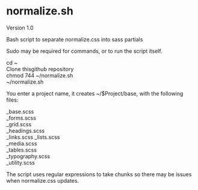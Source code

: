 normalize.sh
============

Version 1.0

Bash script to separate normalize.css into sass partials

Sudo may be required for commands, or to run the script itself.

 cd ~ <br/>
 Clone thisgithub repository <br/>
 chmod 744 ~/normalize.sh <br/>
 ~/normalize.sh <br/>

You enter a project name, it creates ~/$Project/base, with the following files:

_base.scss  
_forms.scss  
_grid.scss  
_headings.scss  
_links.scss 
_lists.scss  
_media.scss  
_tables.scss  
_typography.scss  
_utility.scss

The script uses regular expressions to take chunks so there may be issues when normalize.css updates.
